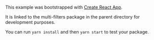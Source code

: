 This example was bootstrapped with [Create React App](https://github.com/facebook/create-react-app).

It is linked to the multi-filters package in the parent directory for development purposes.

You can run `yarn install` and then `yarn start` to test your package.
